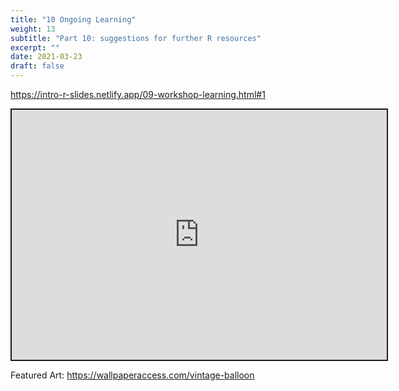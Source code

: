 ```yaml
---
title: "10 Ongoing Learning"
weight: 13
subtitle: "Part 10: suggestions for further R resources"
excerpt: ""
date: 2021-03-23
draft: false
---
```


https://intro-r-slides.netlify.app/09-workshop-learning.html#1

<iframe src="https://intro-r-slides.netlify.app/09-workshop-learning.html#1" width="600" height="400" style="border:2px solid currentColor;" loading="lazy" allowfullscreen></iframe> <script>fitvids('.shareagain', {players: 'iframe'});</script>

Featured Art: https://wallpaperaccess.com/vintage-balloon
